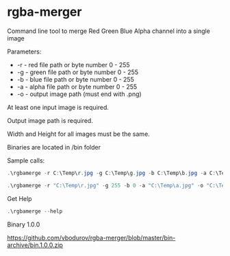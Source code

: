 # rgba-merger
Command line tool to merge Red Green Blue Alpha channel into a single image

Parameters:
 * -r - red file path or byte number 0 - 255
 * -g - green file path or byte number 0 - 255
 * -b - blue file path or byte number 0 - 255
 * -a - alpha file path or byte number 0 - 255
 * -o - output image path (must end with .png)

At least one input image is required. 

Output image path is required.

Width and Height for all images must be the same.

Binaries are located in /bin folder

Sample calls:

```powershell
.\rgbamerge -r C:\Temp\r.jpg -g C:\Temp\g.jpg -b C:\Temp\b.jpg -a C:\Temp\a.jpg -o C:\Temp\o.png
```

```powershell
.\rgbamerge -r "C:\Temp\r.jpg" -g 255 -b 0 -a "C:\Temp\a.jpg" -o "C:\Temp\o.png"
```

Get Help

```powershell
.\rgbamerge --help
```

Binary 1.0.0

https://github.com/vbodurov/rgba-merger/blob/master/bin-archive/bin.1.0.0.zip